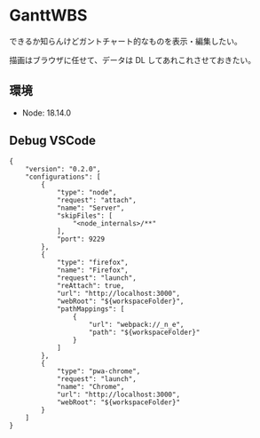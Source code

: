 # GanttWBS

できるか知らんけどガントチャート的なものを表示・編集したい。

描画はブラウザに任せて、データは DL してあれこれさせておきたい。

## 環境

* Node: 18.14.0

## Debug VSCode

```jsonc
{
	"version": "0.2.0",
	"configurations": [
		{
			"type": "node",
			"request": "attach",
			"name": "Server",
			"skipFiles": [
				"<node_internals>/**"
			],
			"port": 9229
		},
		{
			"type": "firefox",
			"name": "Firefox",
			"request": "launch",
			"reAttach": true,
			"url": "http://localhost:3000",
			"webRoot": "${workspaceFolder}",
			"pathMappings": [
				{
					"url": "webpack://_n_e",
					"path": "${workspaceFolder}"
				}
			]
		},
		{
			"type": "pwa-chrome",
			"request": "launch",
			"name": "Chrome",
			"url": "http://localhost:3000",
			"webRoot": "${workspaceFolder}"
		}
	]
}
```

